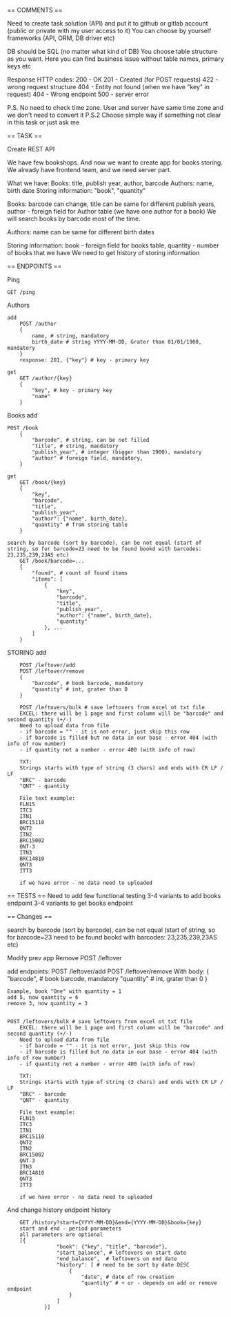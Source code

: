 == COMMENTS ==

Need to create task solution (API) and put it to github or gitlab account (public or private with my user access to it)
You can choose by yourself frameworks (API, ORM, DB driver etc)

DB should be SQL (no matter what kind of DB)
You choose table structure as you want. Here you can find business issue without table names, primary keys etc

Response HTTP codes: 
200 - OK
201 - Created (for POST requests)
422 - wrong request structure
404 - Entity not found (when we have "key" in request)
404 - Wrong endpoint
500 - server error


P.S. No need to check time zone. User and server have same time zone and we don't need to convert it
P.S.2 Choose simple way if something not clear in this task or just ask me

== TASK ==

Create REST API

We have few bookshops. And now we want to create app for books storing.
We already have frontend team, and we need server part.

What we have: 
Books: title, publish year, author, barcode
Authors: name, birth date
Storing information: "book", "quantity"

Books: barcode can change, title can be same for different publish years, author - foreign field for Author table (we have one author for a book)
We will search books by barcode most of the time.

Authors: name can be same for different birth dates

Storing information: book - foreign field for books table, quantity - number of books that we have
We need to get history of storing information


== ENDPOINTS == 

Ping
    
    GET /ping

Authors
     
    add
        POST /author
        {
            name, # string, mandatory
            birth_date # string YYYY-MM-DD, Grater than 01/01/1900, mandatory
        }
        response: 201, {"key"} # key - primary key

    get
        GET /author/{key}
        {
            "key", # key - primary key
            "name"
        }


Books
    add
        
    POST /book
        {
            "barcode", # string, can be not filled
            "title", # string, mandatory
            "publish_year", # integer (bigger than 1900), mandatory
            "author" # foreign field, mandatory,
        }

    get
        GET /book/{key}
        {
            "key", 
            "barcode", 
            "title",
            "publish_year",
            "author": {"name", birth_date},
            "quantity" # from storing table
        }

    search by barcode (sort by barcode), can be not equal (start of string, so for barcode=23 need to be found bookd with barcodes: 23,235,239,23AS etc)
        GET /book?barcode=...
        {
            "found", # count of found items
            "items": [
                {
                    "key", 
                    "barcode", 
                    "title",
                    "publish_year",
                    "author": {"name", birth_date},
                    "quantity" 
                }, ...
            ]
        }

STORING
    add
        
        POST /leftover/add
        POST /leftover/remove
        {
            "barcode", # book barcode, mandatory
            "quantity" # int, grater than 0
        }

        POST /leftovers/bulk # save leftovers from excel ot txt file
        EXCEL: there will be 1 page and first column will be "barcode" and second quantity (+/-)
        Need to upload data from file 
        - if barcode = "" - it is not error, just skip this row
        - if barcode is filled but no data in our base - error 404 (with info of row number)
        - if quantity not a number - error 400 (with info of row)

        TXT:
        Strings starts with type of string (3 chars) and ends with CR LF / LF
        "BRC" - barcode
        "QNT" - quantity

        File text example:
        FLN15
        ITC3
        ITN1
        BRC15110
        QNT2
        ITN2
        BRC15002
        QNT-3
        ITN3
        BRC14810
        QNT3
        ITT3

        if we have error - no data need to uploaded
 



== TESTS == 
Need to add few functional testing
3-4 variants to add books endpoint
3-4 variants to get books endpoint

== Changes ==

search by barcode (sort by barcode), can be not equal (start of string, so for barcode=23 need to be found bookd with barcodes: 23,235,239,23AS etc)

Modify prev app
Remove 
POST /leftover

add endpoints:
    POST /leftover/add
    POST /leftover/remove
        With body: 
                {
                    "barcode", # book barcode, mandatory
                    "quantity" # int, grater than 0
                }

    Example, book "One" with quantity = 1
    add 5, now quantity = 6
    remove 3, now quantity = 3


    POST /leftovers/bulk # save leftovers from excel ot txt file
        EXCEL: there will be 1 page and first column will be "barcode" and second quantity (+/-)
        Need to upload data from file 
        - if barcode = "" - it is not error, just skip this row
        - if barcode is filled but no data in our base - error 404 (with info of row number)
        - if quantity not a number - error 400 (with info of row)

        TXT:
        Strings starts with type of string (3 chars) and ends with CR LF / LF
        "BRC" - barcode
        "QNT" - quantity

        File text example:
        FLN15
        ITC3
        ITN1
        BRC15110
        QNT2
        ITN2
        BRC15002
        QNT-3
        ITN3
        BRC14810
        QNT3
        ITT3

        if we have error - no data need to uploaded

And change history endpoint
    history
        
        GET /history?start={YYYY-MM-DD}&end={YYYY-MM-DD}&book={key}
        start and end - period parameters
        all parameters are optional
        [{
                    "book": {"key", "title", "barcode"},
                    "start_balance", # leftovers on start date
                    "end_balance",  # leftovers on end date
                    "history": [ # need to be sort by date DESC
                        {
                            "date", # date of row creation
                            "quantity" # + or - depends on add or remove endpoint
                        }
                    ]
                }]


